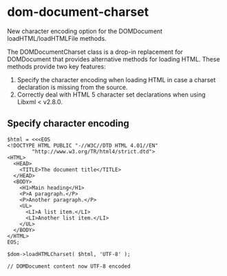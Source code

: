 dom-document-charset
====================

New character encoding option for the DOMDocument loadHTML/loadHTMLFile methods.

The DOMDocumentCharset class is a drop-in replacement for DOMDocument that provides alternative methods for loading HTML.  These methods provide two key features:

1.  Specify the character encoding when loading HTML in case a charset declaration is missing from the source.
2.  Correctly deal with HTML 5 character set declarations when using Libxml < v2.8.0.

Specify character encoding
--------------------------

	$html = <<<EOS
	<!DOCTYPE HTML PUBLIC "-//W3C//DTD HTML 4.01//EN"
	        "http://www.w3.org/TR/html4/strict.dtd">
	<HTML>
	  <HEAD>
	    <TITLE>The document title</TITLE>
	  </HEAD>
	  <BODY>
	    <H1>Main heading</H1>
	    <P>A paragraph.</P>
	    <P>Another paragraph.</P>
	    <UL>
	      <LI>A list item.</LI>
	      <LI>Another list item.</LI>
	    </UL>
	  </BODY>
	</HTML>
	EOS;

	$dom->loadHTMLCharset( $html, 'UTF-8' );

	// DOMDocument content now UTF-8 encoded
